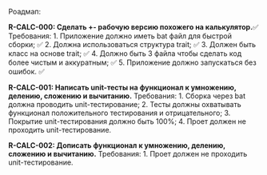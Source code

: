 Роадмап:

**R-CALC-000: Сделать +- рабочую версию похожего на калькулятор.**✅
  Требования:
    1. Приложение должно иметь bat файл для быстрой сборки; ✅
    2. Должна использоваться структура trait; ✅
    3. Должен быть класс на основе trait; ✅
    4. Должно быть 3 файла чтобы сделать код более чистым и аккуратным; ✅
    5. Приложение должно запускаться без ошибок. ✅

**R-CALC-001: Написать unit-тесты на функционал к умножению, делению, сложению и вычитанию.**
  Требования:
    1. Сборка через bat должна проводить unit-тестирование; 
    2. Тесты должны охватывать функционал положительного тестирования и отрицательного;
    3. Покрытие unit-тестирования должно быть 100%;
    4. Проет должен не проходить unit-тестирование.

    
**R-CALC-002: Дописать функционал к умножению, делению, сложению и вычитанию.**
  Требования:
    1. Проет должен не проходить unit-тестирование.

